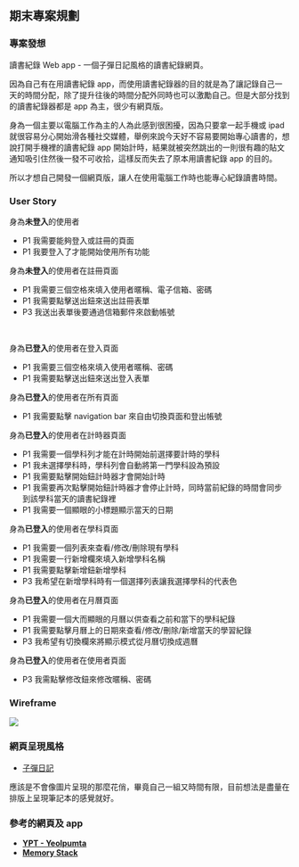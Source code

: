 ## 期末專案規劃
### 專案發想
讀書紀錄 Web app - 一個子彈日記風格的讀書紀錄網頁。

因為自己有在用讀書紀錄 app，而使用讀書紀錄器的目的就是為了讓記錄自己一天的時間分配，除了提升往後的時間分配外同時也可以激勵自己。但是大部分找到的讀書紀錄器都是 app 為主，很少有網頁版。

身為一個主要以電腦工作為主的人為此感到很困擾，因為只要拿一起手機或 ipad 就很容易分心開始滑各種社交媒體，舉例來說今天好不容易要開始專心讀書的，想說打開手機裡的讀書紀錄 app 開始計時，結果就被突然跳出的一則很有趣的貼文通知吸引住然後一發不可收拾，這樣反而失去了原本用讀書紀錄 app 的目的。

所以才想自己開發一個網頁版，讓人在使用電腦工作時也能專心紀錄讀書時間。

### User Story
身為**未登入**的使用者
- P1 我需要能夠登入或註冊的頁面
- P1 我要登入了才能開始使用所有功能

身為**未登入**的使用者在註冊頁面
- P1 我需要三個空格來填入使用者暱稱、電子信箱、密碼
- P1 我需要點擊送出鈕來送出註冊表單
- P3 我送出表單後要通過信箱郵件來啟動帳號

<br>

身為**已登入**的使用者在登入頁面
- P1 我需要三個空格來填入使用者暱稱、密碼
- P1 我需要點擊送出鈕來送出登入表單

身為**已登入**的使用者在所有頁面
- P1 我需要點擊 navigation bar 來自由切換頁面和登出帳號

身為**已登入**的使用者在計時器頁面 
- P1 我需要一個學科列才能在計時開始前選擇要計時的學科
- P1 我未選擇學科時，學科列會自動將第一門學科設為預設
- P1 我需要點擊開始鈕計時器才會開始計時
- P1 我需要再次點擊開始鈕計時器才會停止計時，同時當前紀錄的時間會同步到該學科當天的讀書紀錄裡
- P1 我需要一個顯眼的小標題顯示當天的日期

身為**已登入**的使用者在學科頁面
- P1 我需要一個列表來查看/修改/刪除現有學科
- P1 我需要一行新增欄來填入新增學科名稱
- P1 我需要點擊新增鈕新增學科
- P3 我希望在新增學科時有一個選擇列表讓我選擇學科的代表色

身為**已登入**的使用者在月曆頁面
- P1 我需要一個大而顯眼的月曆以供查看之前和當下的學科紀錄
- P1 我需要點擊月曆上的日期來查看/修改/刪除/新增當天的學習紀錄
- P3 我希望有切換欄來將顯示模式從月曆切換成週曆

身為**已登入**的使用者在使用者頁面
- P3 我需點擊修改鈕來修改暱稱、密碼

### Wireframe

![](https://i.imgur.com/zZHMtL5.jpg)


### 網頁呈現風格
- [子彈日記](https://www.pinterest.com/vi31232/bullet-journal/)

應該是不會像圖片呈現的那麼花俏，畢竟自己一組又時間有限，目前想法是盡量在排版上呈現筆記本的感覺就好。

### 參考的網頁及 app
- **[YPT - Yeolpumta](https://play.google.com/store/apps/details?id=com.pallo.passiontimerscoped&hl=zh_TW&gl=US)**
- **[Memory Stack](https://milletbard.com/26Memory/#/)**
